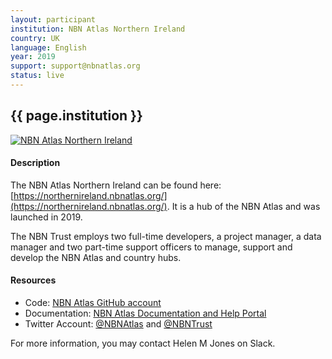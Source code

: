 ```yaml
---
layout: participant
institution: NBN Atlas Northern Ireland
country: UK
language: English
year: 2019
support: support@nbnatlas.org
status: live
---
```


## {{ page.institution }}

[![NBN Atlas Northern Ireland](../assets/img/participants/nbnatlas-northern-ireland.png)](https://northernireland.nbnatlas.org/)

#### Description 
The NBN Atlas Northern Ireland can be found here: [https://northernireland.nbnatlas.org/](https://northernireland.nbnatlas.org/). It is a hub of the NBN Atlas and was launched in 2019.

The NBN Trust employs two full-time developers, a project manager, a data manager and two part-time support officers to manage, support and develop the NBN Atlas and country hubs.


#### Resources

- Code: [NBN Atlas GitHub account](https://github.com/nbnuk)
- Documentation: [NBN Atlas Documentation and Help Portal](https://docs.nbnatlas.org/)
- Twitter Account: [@NBNAtlas](https://twitter.com/NBNAtlas) and [@NBNTrust](https://twitter.com/NBNTrust)



For more information, you may contact Helen M Jones on Slack.
